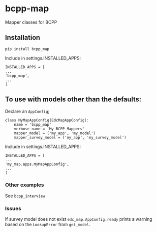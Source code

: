 # bcpp-map
Mapper classes for BCPP

## Installation

    pip install bcpp_map

Include in settings.INSTALLED_APPS:

    INSTALLED_APPS = [
    ...
    'bcpp_map',
    ...
    ]

## To use with models other than the defaults:

Declare an `AppConfig`;

    class MyMapAppConfig(EdcMapAppConfig):
        name = 'bcpp_map'
        verbose_name = 'My BCPP Mappers'
        mapper_model = ('my_app', 'my_model')
        mapper_survey_model = ('my_app', 'my_survey_model')
        
Include in settings.INSTALLED_APPS:

    INSTALLED_APPS = [
    ...
    'my_map.apps.MyMapAppConfig',
    ...
    ]
    
### Other examples

See `bcpp_interview`

### Issues

If survey model does not exist `edc_map.AppConfig.ready` prints a warning based on the `LookupError` from `get_model`.
      

